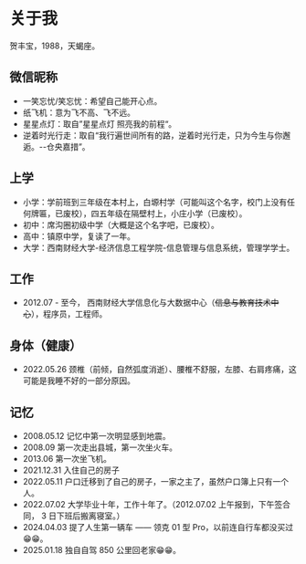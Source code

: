 # 关于我

贺丰宝，1988，天蝎座。

## 微信昵称
- 一笑忘忧/笑忘忧：希望自己能开心点。
- 纸飞机：意为飞不高、飞不远。
- 星星点灯：取自”星星点灯 照亮我的前程“。
- 逆着时光行走：取自“我行遍世间所有的路，逆着时光行走，只为今生与你邂逅。--仓央嘉措”。

## 上学

- 小学：学前班到三年级在本村上，白塬村学（可能叫这个名字，校门上没有任何牌匾，已废校），四五年级在隔壁村上，小庄小学（已废校）。
- 初中：席沟圈初级中学（大概是这个名字吧，已废校）。
- 高中：镇原中学，复读了一年。
- 大学：西南财经大学-经济信息工程学院-信息管理与信息系统，管理学学士。

## 工作

- 2012.07 - 至今， 西南财经大学信息化与大数据中心（<del>信息与教育技术中心</del>），程序员，工程师。

## 身体（健康）

- 2022.05.26 颈椎（前倾，自然弧度消逝）、腰椎不舒服，左膝、右肩疼痛，这可能是我睡不好的一部分原因。

## 记忆

- 2008.05.12 记忆中第一次明显感到地震。
- 2008.09 第一次走出县城，第一次坐火车。
- 2013.06 第一次坐飞机。
- 2021.12.31 入住自己的房子
- 2022.05.11 户口迁移到了自己的房子，一家之主了，虽然户口簿上只有一个人。
- 2022.07.02 大学毕业十年，工作十年了。（2012.07.02 上午报到，下午签合同， 3 日下班后搬离寝室。）
- 2024.04.03 提了人生第一辆车 —— 领克 01 型 Pro，以前连自行车都没买过😁😁。
- 2025.01.18 独自自驾 850 公里回老家😁😁。